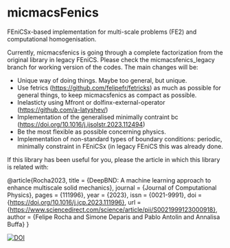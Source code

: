 # micmacsFenics
FEniCSx-based implementation for multi-scale problems (FE2) and computational homogenisation. 

Currently, micmacsfenics is going through a complete factorization from the original library in legacy FEniCS. Please check the micmacsfenics_legacy branch for working version of the codes. The main changes will be:
- Unique way of doing things. Maybe too general, but unique.
- Use fetrics (https://github.com/felipefr/fetricks) as much as possible for general things, to keep micmacsfenics as compact as possible.
- Inelasticty using Mfront or dolfinx-external-operator (https://github.com/a-latyshev/)
- Implementation of the generalised minimally contraint bc (https://doi.org/10.1016/j.ijsolstr.2023.112494)
- Be the most flexible as possible concerning physics. 
- Implementation of non-standard types of boundary conditions: periodic, minimally constraint in FEniCSx (in legacy FEniCS this was already done.

If this library has been useful for you, please the article in which this library is related with:

@article{Rocha2023,
title = {DeepBND: A machine learning approach to enhance multiscale solid mechanics},
journal = {Journal of Computational Physics},
pages = {111996},
year = {2023},
issn = {0021-9991},
doi = {https://doi.org/10.1016/j.jcp.2023.111996},
url = {https://www.sciencedirect.com/science/article/pii/S0021999123000918},
author = {Felipe Rocha and Simone Deparis and Pablo Antolin and Annalisa Buffa}
}

[![DOI](https://zenodo.org/badge/341954015.svg)](https://zenodo.org/badge/latestdoi/341954015)
